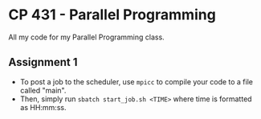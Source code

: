 # CP 431 - Parallel Programming
All my code for my Parallel Programming class.

## Assignment 1
- To post a job to the scheduler, use `mpicc` to compile your code to a file called "main". 
- Then, simply run `sbatch start_job.sh <TIME>` where time is formatted as HH:mm:ss.
